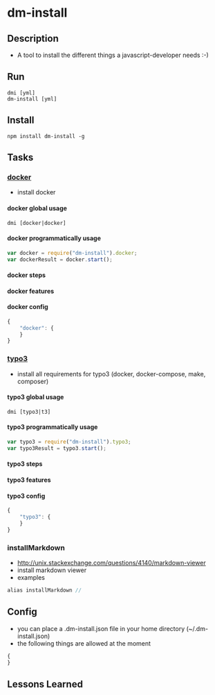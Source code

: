 # dm-install

## Description
* A tool to install the different things a javascript-developer needs :-)

## Run
```
dmi [yml]
dm-install [yml]
```

## Install

```
npm install dm-install -g
```

## Tasks

### [docker](tasks/docker/index.js)
* install docker

#### docker global usage
```
dmi [docker|docker]
```

#### docker programmatically usage
```javascript
var docker = require("dm-install").docker;
var dockerResult = docker.start();
```

#### docker steps

#### docker features

#### docker config
```javascript
{
    "docker": {
    }
}
```

### [typo3](tasks/typo3/index.js)
* install all requirements for typo3 (docker, docker-compose, make, composer)

#### typo3 global usage
```
dmi [typo3|t3]
```

#### typo3 programmatically usage
```javascript
var typo3 = require("dm-install").typo3;
var typo3Result = typo3.start();
```

#### typo3 steps

#### typo3 features

#### typo3 config
```javascript
{
    "typo3": {
    }
}
```

### installMarkdown
* http://unix.stackexchange.com/questions/4140/markdown-viewer
* install markdown viewer
* examples 
```javascript
alias installMarkdown // 
```

## Config
* you can place a .dm-install.json file in your home directory (~/.dm-install.json)
* the following things are allowed at the moment
```javascript
{
}
```

## Lessons Learned
